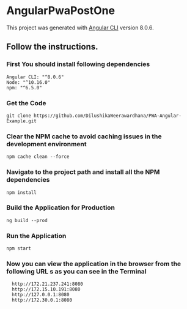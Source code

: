 # AngularPwaPostOne

This project was generated with [Angular CLI](https://github.com/angular/angular-cli) version 8.0.6.

## Follow the instructions.

### First You should install following dependencies
 
```
Angular CLI: "^8.0.6"
Node: "^10.16.0"
npm: "^6.5.0"
```

### Get the Code 

```
git clone https://github.com/DilushikaWeerawardhana/PWA-Angular-Example.git
```

### Clear the NPM cache to avoid caching issues in the development environment 

```
npm cache clean --force
```

### Navigate to the project path and install all the NPM dependencies 

```
npm install
```

### Build the Application for Production

```
ng build --prod
```

### Run the Application

```
npm start
```

### Now you can view the application in the browser from the following URL s as you can see in the Terminal

```
  http://172.21.237.241:8080
  http://172.15.10.191:8080
  http://127.0.0.1:8080
  http://172.30.0.1:8080
```